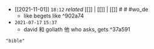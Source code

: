 - [[2021-11-01]] `18:12` _related_ [[]] | [[]] | [[]] # # #wo_de 
	- like begets like ^902a74
- `2021-07-17`  `15:37`
	- david 和 goliath
他 who asks, gets ^37a591

```query
"bible"
```